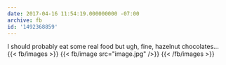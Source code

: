 ```yaml
---
date: 2017-04-16 11:54:19.000000000 -07:00
archive: fb
id: '1492368859'
---
```


I should probably eat some real food but ugh, fine, hazelnut chocolates...
{{< fb/images >}}
{{< fb/image src="image.jpg" />}}
{{< /fb/images >}}
